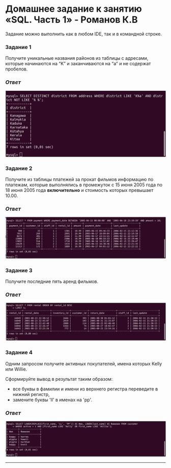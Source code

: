 # Домашнее задание к занятию «SQL. Часть 1» - Романов К.В


Задание можно выполнить как в любом IDE, так и в командной строке.

### Задание 1

Получите уникальные названия районов из таблицы с адресами, которые начинаются на “K” и заканчиваются на “a” и не содержат пробелов.

### *Ответ*

![keep1.png](https://github.com/Monoroki/gitlab-hw/blob/main/img/sql_1.1.png)


### Задание 2

Получите из таблицы платежей за прокат фильмов информацию по платежам, которые выполнялись в промежуток с 15 июня 2005 года по 18 июня 2005 года **включительно** и стоимость которых превышает 10.00.

### *Ответ*


![keep1.png](https://github.com/Monoroki/gitlab-hw/blob/main/img/sql_1.2.png)

### Задание 3

Получите последние пять аренд фильмов.

### *Ответ*


![keep1.png](https://github.com/Monoroki/gitlab-hw/blob/main/img/sql_1.3.png)

### Задание 4

Одним запросом получите активных покупателей, имена которых Kelly или Willie. 

Сформируйте вывод в результат таким образом:
- все буквы в фамилии и имени из верхнего регистра переведите в нижний регистр,
- замените буквы 'll' в именах на 'pp'.

### *Ответ*

![keep1.png](https://github.com/Monoroki/gitlab-hw/blob/main/img/sql_1.4.png)

---
